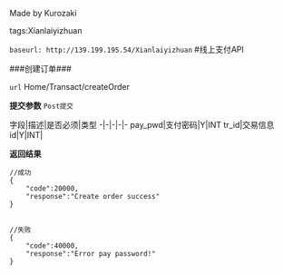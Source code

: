 ﻿Made by Kurozaki

tags:Xianlaiyizhuan

``baseurl: http://139.199.195.54/Xianlaiyizhuan``
#线上支付API


###创建订单###

``url``
Home/Transact/createOrder

**提交参数**
``Post提交``

字段|描述|是否必须|类型
-|-|-|-|-
pay_pwd|支付密码|Y|INT
tr_id|交易信息id|Y|INT|


**返回结果**

```
//成功
{
    "code":20000,
    "response":"Create order success"
}


//失败
{
    "code":40000,
    "response":"Error pay password!"
}
```